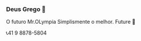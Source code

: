 ### Deus Grego 🔱

O futuro Mr.OLympia
Simplismente  o melhor.
Future 🧠 



📞41 9 8878-5804





[](https://media.tenor.com/0M8j6Ati_KsAAAAd/kevin-levroni-bodybuilder.gif)
